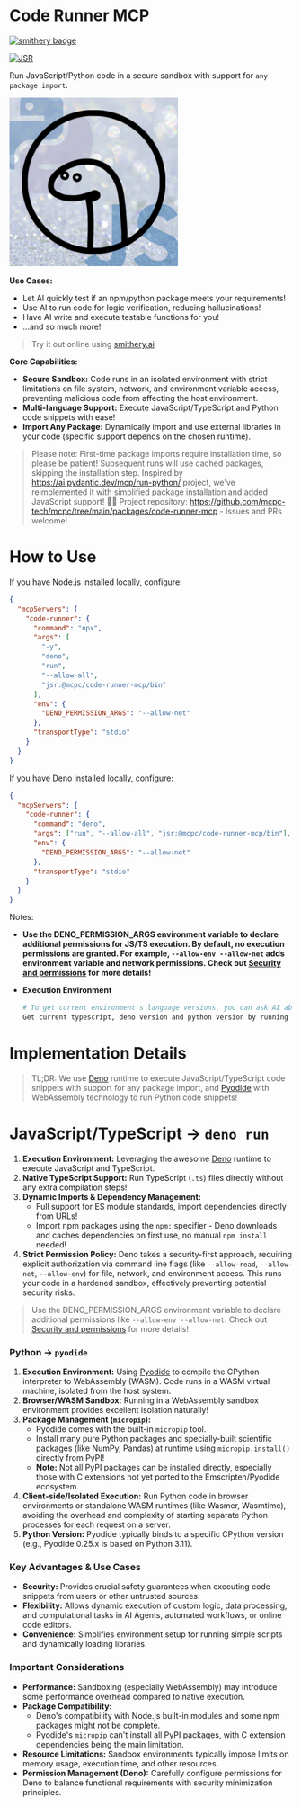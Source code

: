# Code Runner MCP

[![smithery badge](https://smithery.ai/badge/@mcpc-tech/mcpc)](https://smithery.ai/server/@mcpc-tech/mcpc)

[![JSR](https://jsr.io/badges/@mcpc/code-runner-mcp)](https://jsr.io/@mcpc/code-runner-mcp)

Run JavaScript/Python code in a secure sandbox with support for `any package import`.

<img src="./logo.png" width="300" height="300" alt="code-runner-logo">

**Use Cases:**

- Let AI quickly test if an npm/python package meets your requirements!
- Use AI to run code for logic verification, reducing hallucinations!
- Have AI write and execute testable functions for you!
- ...and so much more!

> Try it out online using [smithery.ai](https://smithery.ai/server/@mcpc-tech/mcpc/tools)

**Core Capabilities:**

- **Secure Sandbox:** Code runs in an isolated environment with strict limitations on file system, network, and environment variable access, preventing malicious code from affecting the host environment.
- **Multi-language Support:** Execute JavaScript/TypeScript and Python code snippets with ease!
- **Import Any Package:** Dynamically import and use external libraries in your code (specific support depends on the chosen runtime).

> Please note: First-time package imports require installation time, so please be patient! Subsequent runs will use cached packages, skipping the installation step.
> Inspired by https://ai.pydantic.dev/mcp/run-python/ project, we've reimplemented it with simplified package installation and added JavaScript support! 🚀✨
> Project repository: https://github.com/mcpc-tech/mcpc/tree/main/packages/code-runner-mcp - Issues and PRs welcome!

# How to Use

If you have Node.js installed locally, configure:

```json
{
  "mcpServers": {
    "code-runner": {
      "command": "npx",
      "args": [
        "-y",
        "deno",
        "run",
        "--allow-all",
        "jsr:@mcpc/code-runner-mcp/bin"
      ],
      "env": {
        "DENO_PERMISSION_ARGS": "--allow-net"
      },
      "transportType": "stdio"
    }
  }
}
```

If you have Deno installed locally, configure:

```json
{
  "mcpServers": {
    "code-runner": {
      "command": "deno",
      "args": ["run", "--allow-all", "jsr:@mcpc/code-runner-mcp/bin"],
      "env": {
        "DENO_PERMISSION_ARGS": "--allow-net"
      },
      "transportType": "stdio"
    }
  }
}
```

Notes:

- **Use the DENO_PERMISSION_ARGS environment variable to declare additional permissions for JS/TS execution. By default, no execution permissions are granted. For example, `--allow-env --allow-net` adds environment variable and network permissions. Check out [Security and permissions](https://docs.deno.land/runtime/manual/permissions) for more details!**

- **Execution Environment**

  ```bash
  # To get current environment's language versions, you can ask AI about it:
  Get current typescript, deno version and python version by running code.
  ```

# Implementation Details

> TL;DR: We use [Deno](https://deno.land/) runtime to execute JavaScript/TypeScript code snippets with support for any package import, and [Pyodide](https://pyodide.org/) with WebAssembly technology to run Python code snippets!

# JavaScript/TypeScript -> `deno run`

1. **Execution Environment:** Leveraging the awesome [Deno](https://deno.land/) runtime to execute JavaScript and TypeScript.
2. **Native TypeScript Support:** Run TypeScript (`.ts`) files directly without any extra compilation steps!
3. **Dynamic Imports & Dependency Management:**
   - Full support for ES module standards, import dependencies directly from URLs!
   - Import npm packages using the `npm:` specifier - Deno downloads and caches dependencies on first use, no manual `npm install` needed!
4. **Strict Permission Policy:** Deno takes a security-first approach, requiring explicit authorization via command line flags (like `--allow-read`, `--allow-net`, `--allow-env`) for file, network, and environment access. This runs your code in a hardened sandbox, effectively preventing potential security risks.

> Use the DENO_PERMISSION_ARGS environment variable to declare additional permissions like `--allow-env --allow-net`. Check out [Security and permissions](https://docs.deno.com/runtime/fundamentals/security/) for more details!

### Python -> `pyodide`

1. **Execution Environment:** Using [Pyodide](https://pyodide.org/) to compile the CPython interpreter to WebAssembly (WASM). Code runs in a WASM virtual machine, isolated from the host system.
2. **Browser/WASM Sandbox:** Running in a WebAssembly sandbox environment provides excellent isolation naturally!
3. **Package Management (`micropip`):**
   - Pyodide comes with the built-in `micropip` tool.
   - Install many pure Python packages and specially-built scientific packages (like NumPy, Pandas) at runtime using `micropip.install()` directly from PyPI!
   - **Note:** Not all PyPI packages can be installed directly, especially those with C extensions not yet ported to the Emscripten/Pyodide ecosystem.
4. **Client-side/Isolated Execution:** Run Python code in browser environments or standalone WASM runtimes (like Wasmer, Wasmtime), avoiding the overhead and complexity of starting separate Python processes for each request on a server.
5. **Python Version:** Pyodide typically binds to a specific CPython version (e.g., Pyodide 0.25.x is based on Python 3.11).

### Key Advantages & Use Cases

- **Security:** Provides crucial safety guarantees when executing code snippets from users or other untrusted sources.
- **Flexibility:** Allows dynamic execution of custom logic, data processing, and computational tasks in AI Agents, automated workflows, or online code editors.
- **Convenience:** Simplifies environment setup for running simple scripts and dynamically loading libraries.

### Important Considerations

- **Performance:** Sandboxing (especially WebAssembly) may introduce some performance overhead compared to native execution.
- **Package Compatibility:**
  - Deno's compatibility with Node.js built-in modules and some npm packages might not be complete.
  - Pyodide's `micropip` can't install all PyPI packages, with C extension dependencies being the main limitation.
- **Resource Limitations:** Sandbox environments typically impose limits on memory usage, execution time, and other resources.
- **Permission Management (Deno):** Carefully configure permissions for Deno to balance functional requirements with security minimization principles.
